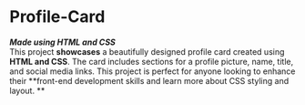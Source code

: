 # Profile-Card
**_Made using HTML and CSS_**<br>
This project **showcases** a beautifully designed profile card created using **HTML and CSS**. The card includes sections for a profile picture, name, title, and social media links. This project is perfect for anyone looking to enhance their **front-end development skills and learn more about CSS styling and layout.
**
